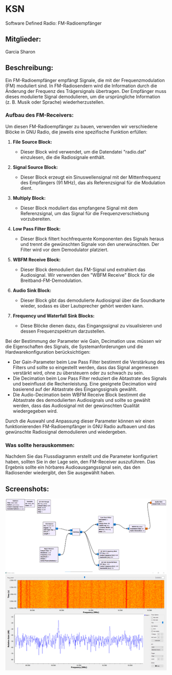 # KSN
Software Defined Radio: FM-Radioempfänger

## Mitglieder:
Garcia Sharon

## Beschreibung:
Ein FM-Radioempfänger empfängt Signale, die mit der Frequenzmodulation (FM) moduliert sind. In FM-Radiosendern wird die Information durch die Änderung der Frequenz des Trägersignals übertragen. Der Empfänger muss dieses modulierte Signal demodulieren, um die ursprüngliche Information (z. B. Musik oder Sprache) wiederherzustellen.

### Aufbau des FM-Receivers:

Um diesen FM-Radioempfänger zu bauen, verwenden wir verschiedene Blöcke in GNU Radio, die jeweils eine spezifische Funktion erfüllen:

1. **File Source Block:**
   - Dieser Block wird verwendet, um die Datendatei "radio.dat" einzulesen, die die Radiosignale enthält.

2. **Signal Source Block:**
   - Dieser Block erzeugt ein Sinuswellensignal mit der Mittenfrequenz des Empfängers (91 MHz), das als Referenzsignal für die Modulation dient.

3. **Multiply Block:**
   - Dieser Block moduliert das empfangene Signal mit dem Referenzsignal, um das Signal für die Frequenzverschiebung vorzubereiten.

4. **Low Pass Filter Block:**
   - Dieser Block filtert hochfrequente Komponenten des Signals heraus und trennt die gewünschten Signale von den unerwünschten. Der Filter wird vor dem Demodulator platziert.

5. **WBFM Receive Block:**
   - Dieser Block demoduliert das FM-Signal und extrahiert das Audiosignal. Wir verwenden den "WBFM Receive" Block für die Breitband-FM-Demodulation.

6. **Audio Sink Block:**
   - Dieser Block gibt das demodulierte Audiosignal über die Soundkarte wieder, sodass es über Lautsprecher gehört werden kann.

7. **Frequency und Waterfall Sink Blocks:**
   - Diese Blöcke dienen dazu, das Eingangssignal zu visualisieren und dessen Frequenzspektrum darzustellen.

Bei der Bestimmung der Parameter wie Gain, Decimation usw. müssen wir die Eigenschaften des Signals, die Systemanforderungen und die Hardwarekonfiguration berücksichtigen:

- Der Gain-Parameter beim Low Pass Filter bestimmt die Verstärkung des Filters und sollte so eingestellt werden, dass das Signal angemessen verstärkt wird, ohne zu übersteuern oder zu schwach zu sein.
- Die Decimation beim Low Pass Filter reduziert die Abtastrate des Signals und beeinflusst die Rechenleistung. Eine geeignete Decimation wird basierend auf der Abtastrate des Eingangssignals gewählt.
- Die Audio-Decimation beim WBFM Receive Block bestimmt die Abtastrate des demodulierten Audiosignals und sollte so gewählt werden, dass das Audiosignal mit der gewünschten Qualität wiedergegeben wird.

Durch die Auswahl und Anpassung dieser Parameter können wir einen funktionierenden FM-Radioempfänger in GNU Radio aufbauen und das gewünschte Radiosignal demodulieren und wiedergeben.

### Was sollte herauskommen:

Nachdem Sie das Flussdiagramm erstellt und die Parameter konfiguriert haben, sollten Sie in der Lage sein, den FM-Receiver auszuführen. Das Ergebnis sollte ein hörbares Audioausgangssignal sein, das den Radiosender wiedergibt, den Sie ausgewählt haben.

## Screenshots:
![flow](/Bilder/flowgraph2.png)
![radio](/Bilder/frequency_range_waterfall_2sink.png)

